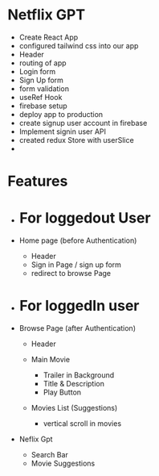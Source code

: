 # Netflix GPT

- Create React App
- configured tailwind css into our app
- Header
- routing of app
- Login form
- Sign Up form
- form validation
- useRef Hook
- firebase setup
- deploy app to production
- create signup user account in firebase
- Implement signin user API
- created redux Store with userSlice
-





# Features

- # For loggedout User
- Home page (before Authentication)

  - Header
  - Sign in Page / sign up form
  - redirect to browse Page

- # For loggedIn user
- Browse Page (after Authentication)

  - Header
  - Main Movie
    - Trailer in Background
    - Title & Description
    - Play Button
  - Movies List (Suggestions)

    - vertical scroll in movies

- Neflix Gpt
  - Search Bar
  - Movie Suggestions
